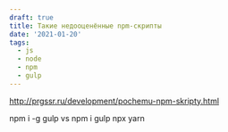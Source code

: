 ```yaml
---
draft: true
title: Такие недооценённые npm-скрипты
date: '2021-01-20'
tags:
  - js
  - node
  - npm
  - gulp
---
```


http://prgssr.ru/development/pochemu-npm-skripty.html

npm i -g gulp vs npm i gulp
npx
yarn
